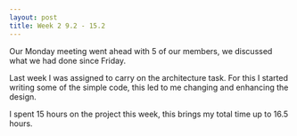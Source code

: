 ```yaml
---
layout: post
title: Week 2 9.2 - 15.2
---
```

Our Monday meeting went ahead with 5 of our members, we discussed what we had done since Friday.

Last week I was assigned to carry on the architecture task. For this I started writing some of the simple code, this led to 
me changing and enhancing the design. 

I spent 15 hours on the project this week, this brings my total time up to 16.5 hours.

